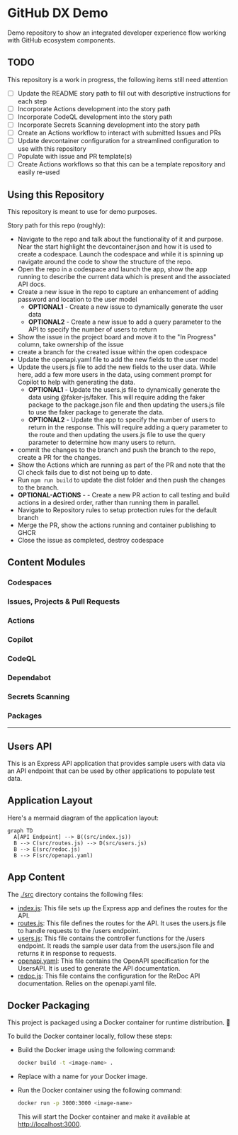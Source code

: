 # GitHub DX Demo

Demo repository to show an integrated developer experience flow working with GitHub ecosystem components.

## TODO

This repository is a work in progress, the following items still need attention

- [ ] Update the README story path to fill out with descriptive instructions for each step
- [ ] Incorporate Actions development into the story path
- [ ] Incorporate CodeQL development into the story path
- [ ] Incorporate Secrets Scanning development into the story path
- [ ] Create an Actions workflow to interact with submitted Issues and PRs
- [ ] Update devcontainer configuration for a streamlined configuration to use with this repository
- [ ] Populate with issue and PR template(s)
- [ ] Create Actions workflows so that this can be a template repository and easily re-used

## Using this Repository

This repository is meant to use for demo purposes.

Story path for this repo (roughly):

- Navigate to the repo and talk about the functionality of it and purpose.  Near the start highlight the devcontainer.json and how it is used to create a codespace.  Launch the codespace and while it is spinning up navigate around the code to show the structure of the repo.
- Open the repo in a codespace and launch the app, show the app running to describe the current data which is present and the associated API docs.
- Create a new issue in the repo to capture an enhancement of adding password and location to the user model
  - **OPTIONAL1** - Create a new issue to dynamically generate the user data
  - **OPTIONAL2** - Create a new issue to add a query parameter to the API to specify the number of users to return
- Show the issue in the project board and move it to the "In Progress" column, take ownership of the issue
- create a branch for the created issue within the open codespace
- Update the openapi.yaml file to add the new fields to the user model
- Update the users.js file to add the new fields to the user data.  While here, add a few more users in the data, using comment prompt for Copilot to help with generating the data.
  - **OPTIONAL1** - Update the users.js file to dynamically generate the data using @faker-js/faker.  This will require adding the faker package to the package.json file and then updating the users.js file to use the faker package to generate the data.
  - **OPTIONAL2** - Update the app to specify the number of users to return in the response.  This will require adding a query parameter to the route and then updating the users.js file to use the query parameter to determine how many users to return.
- commit the changes to the branch and push the branch to the repo, create a PR for the changes.
- Show the Actions which are running as part of the PR and note that the CI check fails due to dist not being up to date.
- Run `npm run build` to update the dist folder and then push the changes to the branch.
- **OPTIONAL-ACTIONS** - - Create a new PR action to call testing and build actions in a desired order, rather than running them in parallel.
- Navigate to Repository rules to setup protection rules for the default branch
- Merge the PR, show the actions running and container publishing to GHCR
- Close the issue as completed, destroy codespace

## Content Modules

### Codespaces

### Issues, Projects & Pull Requests

### Actions

### Copilot

### CodeQL

### Dependabot

### Secrets Scanning

### Packages

---

## Users API

This is an Express API application that provides sample users with data via an API endpoint that can be used by other applications to populate test data.

## Application Layout

Here's a mermaid diagram of the application layout:

```mermaid
graph TD
  A[API Endpoint] --> B((src/index.js))
  B --> C(src/routes.js) --> D(src/users.js)
  B --> E(src/redoc.js)
  B --> F(src/openapi.yaml)
```

## App Content

The [./src](./src/) directory contains the following files:

- [index.js](./src/app.js): This file sets up the Express app and defines the routes for the API.
- [routes.js](./src/routes.js): This file defines the routes for the API. It uses the users.js file to handle requests to the /users endpoint.
- [users.js](./src/users.js): This file contains the controller functions for the /users endpoint. It reads the sample user data from the users.json file and returns it in response to requests.
- [openapi.yaml](./src/openapi.yaml): This file contains the OpenAPI specification for the UsersAPI. It is used to generate the API documentation.
- [redoc.js](./src/redoc.js): This file contains the configuration for the ReDoc API documentation.  Relies on the openapi.yaml file.

## Docker Packaging

This project is packaged using a Docker container for runtime distribution. :ship:

To build the Docker container locally, follow these steps:

- Build the Docker image using the following command:

  ```bash
  docker build -t <image-name> .
  ```

- Replace <image-name> with a name for your Docker image.
- Run the Docker container using the following command:

  ```bash
  docker run -p 3000:3000 <image-name>
  ```

  This will start the Docker container and make it available at [http://localhost:3000](http://localhost:3000).
